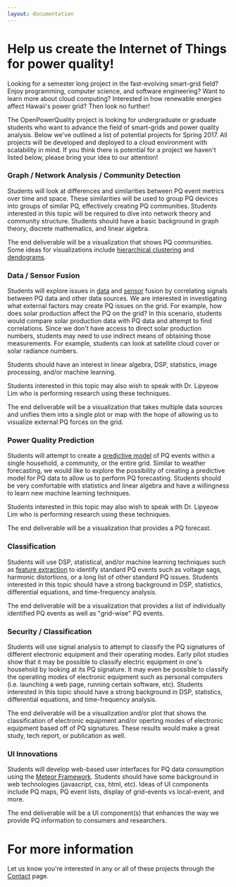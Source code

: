```yaml
---
layout: documentation
---
```


# Help us create the Internet of Things for power quality!

Looking for a semester long project in the fast-evolving smart-grid field? Enjoy programming, computer science, and software engineering? Want to learn more about cloud computing? Interested in how renewable energies affect Hawaii's power grid? Then look no further! 

The OpenPowerQuality project is looking for undergraduate or graduate students who want to advance the field of smart-grids and power quality analysis. Below we've outlined a list of potential projects for Spring 2017. All projects will be developed and deployed to a cloud environment with scalability in mind. If you think there is potential for a project we haven't listed below, please bring your idea to our attention!

### Graph / Network Analysis / Community Detection

Students will look at differences and similarities between PQ event metrics over time and space. These similarities will be used to group PQ devices into groups of similar PQ, effectively creating PQ communities. Students interested in this topic will be required to dive into network theory and community structure. Students should have a basic background in graph theory, discrete mathematics, and linear algebra.

The end deliverable will be a visualization that shows PQ communities. Some ideas for visualizations include [hierarchical clustering](https://en.wikipedia.org/wiki/Hierarchical_clustering) and [dendograms](https://en.wikipedia.org/wiki/Dendrogram).

### Data / Sensor Fusion

Students will explore issues in [data](https://en.wikipedia.org/wiki/Data_fusion) and [sensor](https://en.wikipedia.org/wiki/Sensor_fusion) fusion by correlating signals between PQ data and other data sources. We are interested in investigating what external factors may create PQ issues on the grid. For example, how does solar production affect the PQ on the grid? In this scenario, students would compare solar production data with PQ data and attempt to find correlations. Since we don't have access to direct solar production numbers, students may need to use indirect means of obtaining those measurements. For example, students can look at satellite cloud cover or solar radiance numbers.

Students should have an interest in linear algebra, DSP, statistics, image processing, and/or machine learning. 

Students interested in this topic may also wish to speak with Dr. Lipyeow Lim who is performing research using these techniques.

The end deliverable will be a visualization that takes multiple data sources and unifies them into a single plot or map with the hope of allowing us to visualize external PQ forces on the grid. 

###  Power Quality Prediction

Students will attempt to create a [predictive model](https://en.wikipedia.org/wiki/Predictive_modelling) of PQ events within a single household, a community, or the entire grid. Similar to weather forecasting, we would like to explore the possibility of creating a predictive model for PQ data to allow us to perform PQ forecasting. Students should be very comfortable with statistics and linear algebra and have a willingness to learn new machine learning techniques.

Students interested in this topic may also wish to speak with Dr. Lipyeow Lim who is performing research using these techniques.

The end deliverable will be a visualization that provides a PQ forecast.


### Classification

Students will use DSP, statistical, and/or machine learning techniques such as [feature extraction](https://en.wikipedia.org/wiki/Feature_extraction) to identify standard PQ events such as voltage sags, harmonic distortions, or a long list of other standard PQ issues. Students interested in this topic should have a strong background in DSP, statistics, differential equations, and time-frequency analysis.

The end deliverable will be a visualization that provides a list of individually identified PQ events as well as "grid-wise" PQ events.

### Security / Classification

Students will use signal analysis to attempt to classify the PQ signatures of different electronic equipment and their operating modes. Early pilot studies show that it may be possible to classify electric equipment in one's household by looking at its PQ signature. It may even be possible to classify the operating modes of electronic equipment such as personal computers (i.e. launching a web page, running certain software, etc). Students interested in this topic should have a strong background in DSP, statistics, differential equations, and time-frequency analysis.

The end deliverable will be a visualization and/or plot that shows the classification of electronic equipment and/or operting modes of electronic equipment based off of PQ signatures. These results would make a great study, tech report, or publication as well.


### UI Innovations

Students will develop web-based user interfaces for PQ data consumption using the [Meteor Framework](http://www.meteor.com). Students should have some background in web technologies (javascript, css, html, etc). Ideas of UI components include PQ maps, PQ event lists, display of grid-events vs local-event, and more.

The end deliverable will be a UI component(s) that enhances the way we provide PQ information to consumers and researchers.


# For more information

Let us know you're interested in any or all of these projects through the [Contact](contact.html) page.
